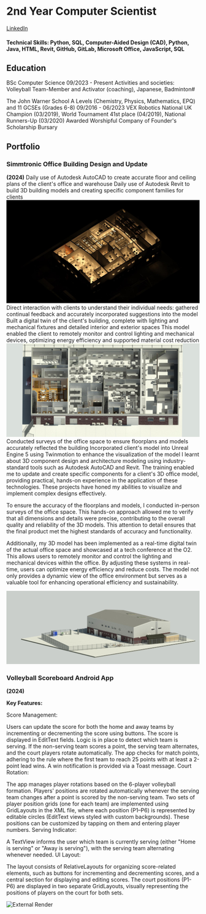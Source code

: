 # 2nd Year Computer Scientist
[LinkedIn](https://www.linkedin.com/in/ray-rider/)

#### Technical Skills: Python, SQL, Computer-Aided Design (CAD), Python, Java, HTML, Revit, GitHub, GitLab, Microsoft Office, JavaScript, SQL

## Education
BSc Computer Science 09/2023 - Present
Activities and societies: Volleyball Team-Member and Activator (coaching), Japanese, Badminton#

The John Warner School
A Levels (Chemistry, Physics, Mathematics, EPQ) and 11 GCSEs (Grades 6-8) 09/2016 - 06/2023
VEX Robotics National UK Champion (03/2019), World Tournament 41st place (04/2019), National Runners-Up (03/2020)
Awarded Worshipful Company of Founder's Scholarship Bursary


## Portfolio

### Simmtronic Office Building Design and Update
**(2024)**
Daily use of Autodesk AutoCAD to create accurate floor and ceiling plans of the client's office and warehouse
Daily use of Autodesk Revit to build 3D building models and creating specific component families for clients
<img src="/.github/assets&imgs/Level1dark.jpg" alt="Upstairs Render">
Direct interaction with clients to understand their individual needs: gathered continual feedback and accurately incorporated suggestions into the model
Built a digital twin of the client's building, complete with lighting and mechanical fixtures and detailed interior and exterior spaces
This model enabled the client to remotely monitor and control lighting and mechanical devices, optimizing energy efficiency and supported material cost reduction
![Interior Render](/.github/assets&imgs/GroundCopy1.jpg)
Conducted surveys of the office space to ensure floorplans and models accurately reflected the building
Incorporated client's model into Unreal Engine 5 using Twinmotion to enhance the visualization of the model
I learnt about 3D component design and architecture modeling using industry-standard tools such as Autodesk AutoCAD and Revit. The training enabled me to update and create specific components for a client's 3D office model, providing practical, hands-on experience in the application of these technologies. These projects have honed my abilities to visualize and implement complex designs effectively.

To ensure the accuracy of the floorplans and models, I conducted in-person surveys of the office space. This hands-on approach allowed me to verify that all dimensions and details were precise, contributing to the overall quality and reliability of the 3D models. This attention to detail ensures that the final product met the highest standards of accuracy and functionality.

Additionally, my 3D model has been implemented as a real-time digital twin of the actual office space and showcased at a tech conference at the O2. This allows users to remotely monitor and control the lighting and mechanical devices within the office. By adjusting these systems in real-time, users can optimize energy efficiency and reduce costs. The model not only provides a dynamic view of the office environment but serves as a valuable tool for enhancing operational efficiency and sustainability.


![External Render](/.github/assets&imgs/EXTERNALnew.jpg)

### Volleyball Scoreboard Android App
**(2024)**

**Key Features:**

Score Management:

Users can update the score for both the home and away teams by incrementing or decrementing the score using buttons. The score is displayed in EditText fields.
Logic is in place to detect which team is serving. If the non-serving team scores a point, the serving team alternates, and the court players rotate automatically.
The app checks for match points, adhering to the rule where the first team to reach 25 points with at least a 2-point lead wins. A win notification is provided via a Toast message.
Court Rotation:

The app manages player rotations based on the 6-player volleyball formation. Players' positions are rotated automatically whenever the serving team changes after a point is scored by the non-serving team.
Two sets of player position grids (one for each team) are implemented using GridLayouts in the XML file, where each position (P1–P6) is represented by editable circles (EditText views styled with custom backgrounds). These positions can be customized by tapping on them and entering player numbers.
Serving Indicator:

A TextView informs the user which team is currently serving (either "Home is serving" or "Away is serving"), with the serving team alternating whenever needed.
UI Layout:

The layout consists of RelativeLayouts for organizing score-related elements, such as buttons for incrementing and decrementing scores, and a central section for displaying and editing scores.
The court positions (P1-P6) are displayed in two separate GridLayouts, visually representing the positions of players on the court for both sets.

![External Render](/.github/assets&imgs/image.jpg)





